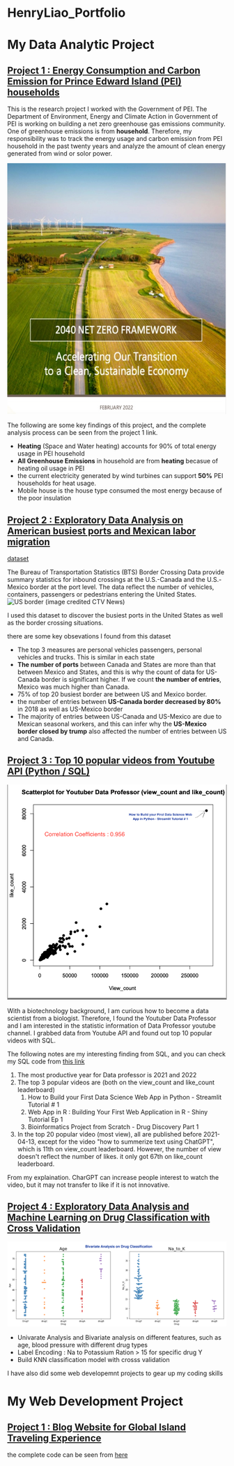 # HenryLiao_Portfolio

# My Data Analytic Project


## [Project 1 : Energy Consumption and Carbon Emission for Prince Edward Island (PEI) households](https://hackmd.io/@WY7WYsMqTwyJzJLs_SoHcQ/rkMAx2ME2)


This is the research project I worked with the Government of PEI. The Department of Environment, Energy and Climate Action in Government of PEI is working on building a net zero greenhouse gas emissions community. One of greenhouse emissions is from **household**. Therefore, my responsibility was to track the energy usage and carbon emission from PEI household in the past twenty years and analyze the amount of clean energy generated from wind or solor power.

![PEI2040](pei2040.jpg)

The following are some key findings of this project, and the complete analysis process can be seen from the project 1 link.

* **Heating** (Space and Water heating) accounts for 90% of total energy usage in PEI household
* **All Greenhouse Emissions** in household are from **heating** becasue of heating oil usage in PEI
* the current electricity generated by wind turbines can support **50%** PEI households for heat usage.
* Mobile house is the house type consumed the most energy because of the poor insulation

## [Project 2 : Exploratory Data Analysis on American busiest ports and Mexican labor migration](https://www.kaggle.com/code/hungenliao/american-busiest-ports-and-mexican-labor-migration)

[dataset](https://www.kaggle.com/datasets/akhilv11/border-crossing-entry-data)

The Bureau of Transportation Statistics (BTS) Border Crossing Data provide summary statistics for inbound crossings at the U.S.-Canada and the U.S.-Mexico border at the port level. The data reflect the number of vehicles, containers, passengers or pedestrians entering the United States.
![US border (image credited CTV News)](https://beta.ctvnews.ca/content/dam/ctvnews/images/2021/5/31/1_5450179.jpg?cache_timestamp=1622491406080)

I used this dataset to discover the busiest ports in the United States as well as the border crossing situations.

there are some key obsevations I found from this dataset

* The top 3 measures are personal vehicles passengers, personal vehicles and trucks. This is similar in each state
* **The number of ports** between Canada and States are more than that between Mexico and States, and this is why the count of data for US-Canada border is significant higher. If we count **the number of entries**, Mexico was much higher than Canada.
* 75% of top 20 busiest border are between US and Mexico border.
* the number of entries between **US-Canada border decreased by 80%** in 2018 as well as US-Mexico border
* The majority of entries between US-Canada and US-Mexico are due to Mexican seasonal workers, and this can infer why the **US-Mexico border closed by trump** also affected the number of entries between US and Canada.

## [Project 3 : Top 10 popular videos from Youtube API (Python / SQL)](https://colab.research.google.com/drive/1LDEiJ6CFclnHoXzq6ZAfRWXEmyll_e-x?usp=sharing)

![scatterplot](Scatterplot.png)

With a biotechnology background, I am curious how to become a data scientist from a biologist. Therefore, I found the Youtuber Data Professor and I am interested in the statistic information of Data Professor youtube channel. I grabbed data from Youtube API and found out top 10 popular videos with SQL.

The following notes are my interesting finding from SQL, and you can check my SQL code from [this link](https://hackmd.io/@WY7WYsMqTwyJzJLs_SoHcQ/HkDmsoLNh)

1. The most productive year for Data professor is 2021 and 2022
2. The top 3 popular videos are (both on the view_count and like_count leaderboard) 
      1. How to Build your First Data Science Web App in Python - Streamlit Tutorial # 1
      2. Web App in R : Building Your First Web Application in R - Shiny Tutorial Ep 1
      3. Bioinformatics Project from Scratch - Drug Discovery Part 1 
3. In the top 20 popular video (most view), all are published before 2021-04-13, except for the video "how to summerize text using ChatGPT", which is 11th on view_count leaderboard. However, the number of view doesn't reflect the number of likes. it only got 67th on like_count leaderboard.

From my explaination. CharGPT can increase people interest to watch the video, but it may not transfer to like if it is not innovative.

## [Project 4 : Exploratory Data Analysis and Machine Learning on Drug Classification with Cross Validation](https://www.kaggle.com/code/hungenliao/drugs-classification-eda-ml-knn-rf)

![drug](drug.png)

 - Univarate Analysis and Bivariate analysis on different features, such as age, blood pressure with different drug types
 - Label Encoding : Na to Potassium Ration > 15  for specific drug Y
 - Build KNN classification model with crosss validation

I have also did some web developemnt projects to gear up my coding skills
# My Web Development Project
## [Project 1 : Blog Website for Global Island Traveling Experience](https://liao993.github.io/home.html)

the complete code can be seen from [here](https://github.com/Liao993/Liao993.github.io.git)
